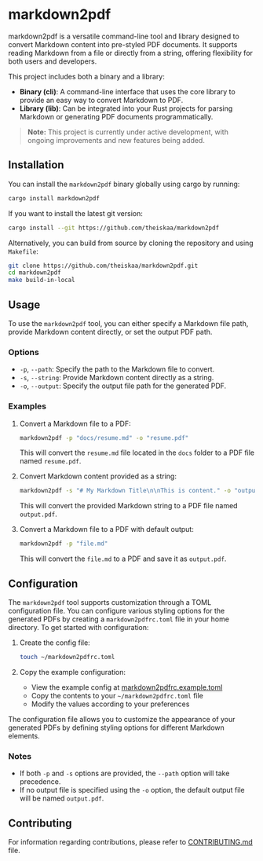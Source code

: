 # markdown2pdf
markdown2pdf is a versatile command-line tool and library designed to convert Markdown content into pre-styled PDF documents. It supports reading Markdown from a file or directly from a string, offering flexibility for both users and developers.

This project includes both a binary and a library:
- **Binary (cli)**: A command-line interface that uses the core library to provide an easy way to convert Markdown to PDF.
- **Library (lib)**: Can be integrated into your Rust projects for parsing Markdown or generating PDF documents programmatically.

> **Note:** This project is currently under active development, with ongoing improvements and new features being added.

## Installation
You can install the `markdown2pdf` binary globally using cargo by running:
```bash
cargo install markdown2pdf
```

If you want to install the latest git version:
```bash
cargo install --git https://github.com/theiskaa/markdown2pdf
```

Alternatively, you can build from source by cloning the repository and using `Makefile`:
```bash
git clone https://github.com/theiskaa/markdown2pdf.git
cd markdown2pdf
make build-in-local
```

## Usage
To use the `markdown2pdf` tool, you can either specify a Markdown file path, provide Markdown content directly, or set the output PDF path.

### Options

- `-p`, `--path`: Specify the path to the Markdown file to convert.
- `-s`, `--string`: Provide Markdown content directly as a string.
- `-o`, `--output`: Specify the output file path for the generated PDF.

### Examples

1. Convert a Markdown file to a PDF:
   ```bash
   markdown2pdf -p "docs/resume.md" -o "resume.pdf"
   ```

   This will convert the `resume.md` file located in the `docs` folder to a PDF file named `resume.pdf`.

2. Convert Markdown content provided as a string:
   ```bash
   markdown2pdf -s "# My Markdown Title\n\nThis is content." -o "output.pdf"
   ```

   This will convert the provided Markdown string to a PDF file named `output.pdf`.

3. Convert a Markdown file to a PDF with default output:
   ```bash
   markdown2pdf -p "file.md"
   ```

   This will convert the `file.md` to a PDF and save it as `output.pdf`.

## Configuration
The `markdown2pdf` tool supports customization through a TOML configuration file. You can configure various styling options for the generated PDFs by creating a `markdown2pdfrc.toml` file in your home directory. To get started with configuration:

1. Create the config file:
   ```bash
   touch ~/markdown2pdfrc.toml
   ```

2. Copy the example configuration:
   - View the example config at [markdown2pdfrc.example.toml](markdown2pdfrc.example.toml)
   - Copy the contents to your `~/markdown2pdfrc.toml` file
   - Modify the values according to your preferences

The configuration file allows you to customize the appearance of your generated PDFs by defining styling options for different Markdown elements.

### Notes
- If both `-p` and `-s` options are provided, the `--path` option will take precedence.
- If no output file is specified using the `-o` option, the default output file will be named `output.pdf`.

## Contributing
For information regarding contributions, please refer to [CONTRIBUTING.md](CONTRIBUTING.md) file.
